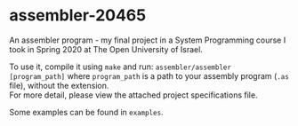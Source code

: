 # assembler-20465
An assembler program - my final project in a System Programming course I took in Spring 2020 at The Open University of Israel.

To use it, compile it using ```make``` and run: `assembler/assembler [program_path]` where ```program_path``` is a path to your assembly program (```.as``` file), without the extension.\
For more detail, please view the attached project specifications file.

Some examples can be found in ```examples```.
